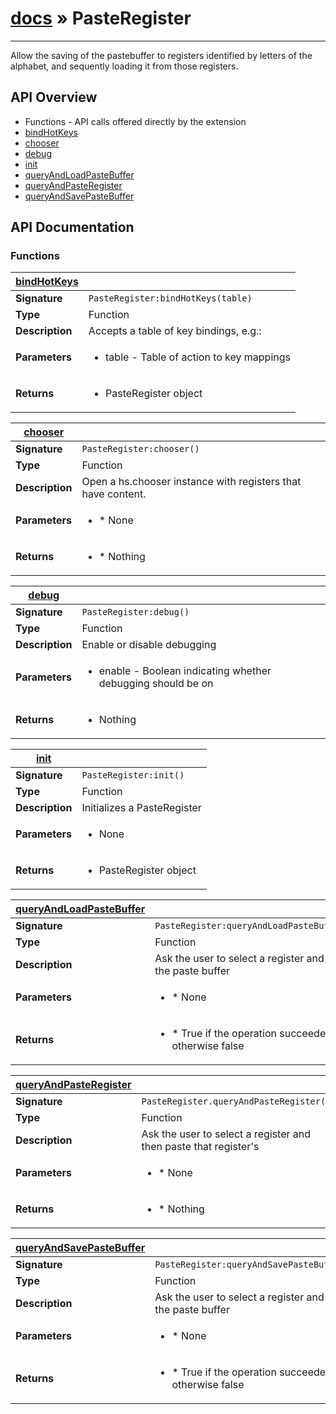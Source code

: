 # [docs](index.md) » PasteRegister
---

Allow the saving of the pastebuffer to registers identified by
letters of the alphabet, and sequently loading it from those
registers.

## API Overview
* Functions - API calls offered directly by the extension
 * [bindHotKeys](#bindHotKeys)
 * [chooser](#chooser)
 * [debug](#debug)
 * [init](#init)
 * [queryAndLoadPasteBuffer](#queryAndLoadPasteBuffer)
 * [queryAndPasteRegister](#queryAndPasteRegister)
 * [queryAndSavePasteBuffer](#queryAndSavePasteBuffer)

## API Documentation

### Functions

| [bindHotKeys](#bindHotKeys)         |                                                                                     |
| --------------------------------------------|-------------------------------------------------------------------------------------|
| **Signature**                               | `PasteRegister:bindHotKeys(table)`                                                                    |
| **Type**                                    | Function                                                                     |
| **Description**                             | Accepts a table of key bindings, e.g.:                                                                     |
| **Parameters**                              | <ul><li>table - Table of action to key mappings</li></ul> |
| **Returns**                                 | <ul><li>PasteRegister object</li></ul>          |

| [chooser](#chooser)         |                                                                                     |
| --------------------------------------------|-------------------------------------------------------------------------------------|
| **Signature**                               | `PasteRegister:chooser()`                                                                    |
| **Type**                                    | Function                                                                     |
| **Description**                             | Open a hs.chooser instance with registers that have content.                                                                     |
| **Parameters**                              | <ul><li>* None</li></ul> |
| **Returns**                                 | <ul><li>* Nothing</li></ul>          |

| [debug](#debug)         |                                                                                     |
| --------------------------------------------|-------------------------------------------------------------------------------------|
| **Signature**                               | `PasteRegister:debug()`                                                                    |
| **Type**                                    | Function                                                                     |
| **Description**                             | Enable or disable debugging                                                                     |
| **Parameters**                              | <ul><li>enable - Boolean indicating whether debugging should be on</li></ul> |
| **Returns**                                 | <ul><li>Nothing</li></ul>          |

| [init](#init)         |                                                                                     |
| --------------------------------------------|-------------------------------------------------------------------------------------|
| **Signature**                               | `PasteRegister:init()`                                                                    |
| **Type**                                    | Function                                                                     |
| **Description**                             | Initializes a PasteRegister                                                                     |
| **Parameters**                              | <ul><li>None</li></ul> |
| **Returns**                                 | <ul><li>PasteRegister object</li></ul>          |

| [queryAndLoadPasteBuffer](#queryAndLoadPasteBuffer)         |                                                                                     |
| --------------------------------------------|-------------------------------------------------------------------------------------|
| **Signature**                               | `PasteRegister:queryAndLoadPasteBuffer()`                                                                    |
| **Type**                                    | Function                                                                     |
| **Description**                             | Ask the user to select a register and load the paste buffer                                                                     |
| **Parameters**                              | <ul><li>* None</li></ul> |
| **Returns**                                 | <ul><li>* True if the operation succeeded, otherwise false</li></ul>          |

| [queryAndPasteRegister](#queryAndPasteRegister)         |                                                                                     |
| --------------------------------------------|-------------------------------------------------------------------------------------|
| **Signature**                               | `PasteRegister.queryAndPasteRegister()`                                                                    |
| **Type**                                    | Function                                                                     |
| **Description**                             | Ask the user to select a register and then paste that register's                                                                     |
| **Parameters**                              | <ul><li>* None</li></ul> |
| **Returns**                                 | <ul><li>* Nothing</li></ul>          |

| [queryAndSavePasteBuffer](#queryAndSavePasteBuffer)         |                                                                                     |
| --------------------------------------------|-------------------------------------------------------------------------------------|
| **Signature**                               | `PasteRegister:queryAndSavePasteBuffer()`                                                                    |
| **Type**                                    | Function                                                                     |
| **Description**                             | Ask the user to select a register and save the paste buffer                                                                     |
| **Parameters**                              | <ul><li>* None</li></ul> |
| **Returns**                                 | <ul><li>* True if the operation succeeded, otherwise false</li></ul>          |


